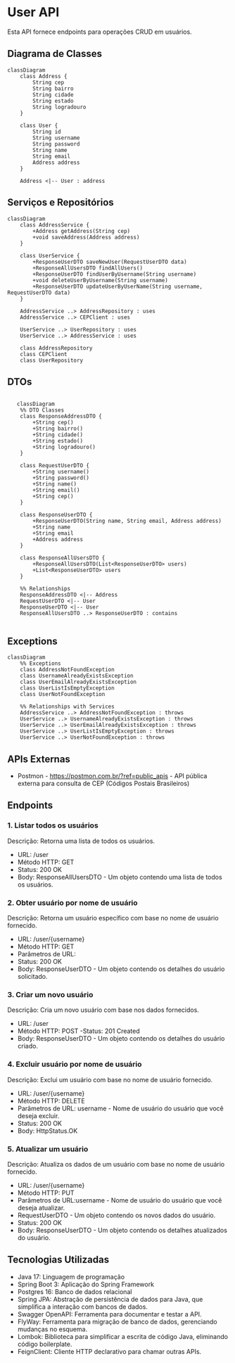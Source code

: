 # User API 
Esta API fornece endpoints para operações CRUD em usuários.

## Diagrama de Classes
```mermaid
classDiagram
    class Address {
        String cep
        String bairro
        String cidade
        String estado
        String logradouro
    }

    class User {
        String id
        String username
        String password
        String name
        String email
        Address address
    }

    Address <|-- User : address
```
## Serviços e Repositórios
```mermaid
classDiagram
    class AddressService {
        +Address getAddress(String cep)
        +void saveAddress(Address address)
    }

    class UserService {
        +ResponseUserDTO saveNewUser(RequestUserDTO data)
        +ResponseAllUsersDTO findAllUsers()
        +ResponseUserDTO findUserByUsername(String username)
        +void deleteUserByUsername(String username)
        +ResponseUserDTO updateUserByUserName(String username, RequestUserDTO data)
    }

    AddressService ..> AddressRepository : uses
    AddressService ..> CEPClient : uses

    UserService ..> UserRepository : uses
    UserService ..> AddressService : uses

    class AddressRepository
    class CEPClient
    class UserRepository

```
## DTOs

```mermaid

   classDiagram
    %% DTO Classes
    class ResponseAddressDTO {
        +String cep()
        +String bairro()
        +String cidade()
        +String estado()
        +String logradouro()
    }

    class RequestUserDTO {
        +String username()
        +String password()
        +String name()
        +String email()
        +String cep()
    }

    class ResponseUserDTO {
        +ResponseUserDTO(String name, String email, Address address)
        +String name
        +String email
        +Address address
    }

    class ResponseAllUsersDTO {
        +ResponseAllUsersDTO(List<ResponseUserDTO> users)
        +List<ResponseUserDTO> users
    }

    %% Relationships
    ResponseAddressDTO <|-- Address
    RequestUserDTO <|-- User
    ResponseUserDTO <|-- User
    ResponseAllUsersDTO ..> ResponseUserDTO : contains


```
## Exceptions

```mermaid
classDiagram
    %% Exceptions
    class AddressNotFoundException
    class UsernameAlreadyExistsException
    class UserEmailAlreadyExistsException
    class UserListIsEmptyException
    class UserNotFoundException

    %% Relationships with Services
    AddressService ..> AddressNotFoundException : throws
    UserService ..> UsernameAlreadyExistsException : throws
    UserService ..> UserEmailAlreadyExistsException : throws
    UserService ..> UserListIsEmptyException : throws
    UserService ..> UserNotFoundException : throws

```
## APIs Externas
- Postmon - https://postmon.com.br/?ref=public_apis - API pública externa para consulta de CEP (Códigos Postais Brasileiros)

## Endpoints

### 1. Listar todos os usuários
Descrição: Retorna uma lista de todos os usuários.

- URL: /user
- Método HTTP: GET
- Status: 200 OK
- Body: ResponseAllUsersDTO - Um objeto contendo uma lista de todos os usuários.
### 2. Obter usuário por nome de usuário
Descrição: Retorna um usuário específico com base no nome de usuário fornecido.

- URL: /user/{username}
- Método HTTP: GET
- Parâmetros de URL:
- Status: 200 OK
- Body: ResponseUserDTO - Um objeto contendo os detalhes do usuário solicitado.
### 3. Criar um novo usuário
Descrição: Cria um novo usuário com base nos dados fornecidos.

- URL: /user
- Método HTTP: POST
-Status: 201 Created
- Body: ResponseUserDTO - Um objeto contendo os detalhes do usuário criado.

### 4. Excluir usuário por nome de usuário
Descrição: Exclui um usuário com base no nome de usuário fornecido.

- URL: /user/{username}
- Método HTTP: DELETE
- Parâmetros de URL: username - Nome de usuário do usuário que você deseja excluir.
- Status: 200 OK
- Body: HttpStatus.OK
### 5. Atualizar um usuário
Descrição: Atualiza os dados de um usuário com base no nome de usuário fornecido.

- URL: /user/{username}
- Método HTTP: PUT
- Parâmetros de URL:username - Nome de usuário do usuário que você deseja atualizar.
- RequestUserDTO - Um objeto contendo os novos dados do usuário.
- Status: 200 OK
- Body: ResponseUserDTO - Um objeto contendo os detalhes atualizados do usuário.

## Tecnologias Utilizadas

- Java 17: Linguagem de programação
- Spring Boot 3: Aplicação do Spring Framework
- Postgres 16: Banco de dados relacional
- Spring JPA: Abstração de persistência de dados para Java, que simplifica a interação com bancos de dados.
- Swagger OpenAPI: Ferramenta para documentar e testar a API.
- FlyWay: Ferramenta para migração de banco de dados, gerenciando mudanças no esquema.
- Lombok: Biblioteca para simplificar a escrita de código Java, eliminando código boilerplate.
- FeignClient: Cliente HTTP declarativo para chamar outras APIs.
